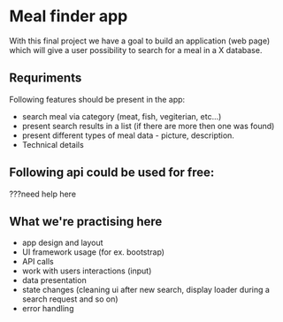 # Meal finder app
With this final project we have a goal to build an application (web page) which will give a user possibility to search for a meal in a X database.

## Requriments
Following features should be present in the app:

- search meal via category (meat, fish, vegiterian, etc...)
- present search results in a list (if there are more then one was found)
- present different types of meal data - picture, description.
- Technical details

## Following api could be used for free:

???need help here


## What we're practising here
- app design and layout
- UI framework usage (for ex. bootstrap)
- API calls
- work with users interactions (input)
- data presentation
- state changes (cleaning ui after new search, display loader during a search request and so on)
- error handling
